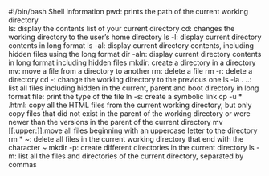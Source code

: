 #!/bin/bash
Shell information
pwd: prints the path of the current working directory  
ls: display the contents list of your current directory
cd: changes the working directory to the user’s home directory
ls -l: display current directory contents in long format
ls -al: display current directory contents, including hidden files using the long format
dir -aln: display current directory contents in long format including hidden files
mkdir: create a directory in a directory
mv: move a file from a directory to another
rm: delete a file
rm -r: delete a directory
cd -: change the working directory to the previous one
ls -la . ..: list all files including hidden in the current, parent and boot directory in long format 
file: print the type of the file
ln -s: create a symbolic link
cp -u * .html: copy all the HTML files from the current working directory, but only copy files that did not exist in the parent of the working directory or were newer than the versions in the parent of the current directory
mv [[:upper:]]:move all files beginning with an uppercase letter to the directory
rm * ~: delete all files in the current working directory that end with the character ~
mkdir -p: create different directories in the current directory
ls -m: list all the files and directories of the current directory, separated by commas
